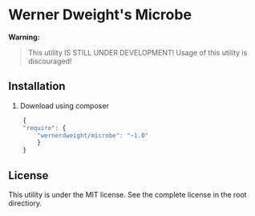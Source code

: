 Werner Dweight's Microbe
====================================

**Warning:**

> This utility IS STILL UNDER DEVELOPMENT! Usage of this utility is discouraged!

Installation
------------

1) Download using composer

```js
	{
    "require": {
        "wernerdweight/microbe": "~1.0"
        }
	}
```

License
-------
This utility is under the MIT license. See the complete license in the root directiory.
